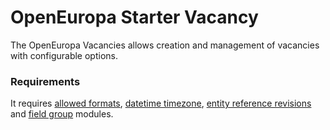 # OpenEuropa Starter Vacancy
The OpenEuropa Vacancies allows creation and management of vacancies with configurable options.

### Requirements
It requires [allowed formats](https://www.drupal.org/project/allowed_formats), [datetime timezone](https://www.drupal.org/project/datetime_timezone), [entity reference revisions](https://www.drupal.org/project/entity_reference_revisions) and [field group](https://www.drupal.org/project/field_group) modules.

